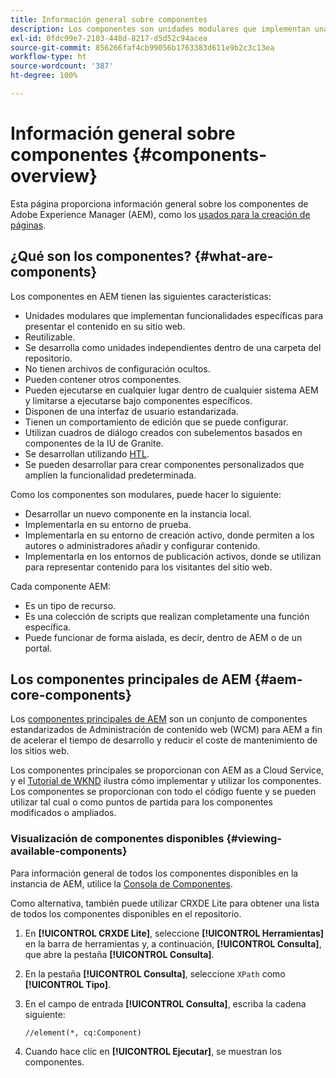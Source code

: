 ```yaml
---
title: Información general sobre componentes
description: Los componentes son unidades modulares que implementan una funcionalidad específica para presentar el contenido en su sitio web
exl-id: 0fdc99e7-2103-448d-8217-d5d52c94acea
source-git-commit: 856266faf4cb99056b1763383d611e9b2c3c13ea
workflow-type: ht
source-wordcount: '387'
ht-degree: 100%

---
```


# Información general sobre componentes {#components-overview}

Esta página proporciona información general sobre los componentes de Adobe Experience Manager (AEM), como los [usados para la creación de páginas](/help/sites-cloud/authoring/fundamentals/components.md).

## ¿Qué son los componentes? {#what-are-components}

Los componentes en AEM tienen las siguientes características:

* Unidades modulares que implementan funcionalidades específicas para presentar el contenido en su sitio web.
* Reutilizable.
* Se desarrolla como unidades independientes dentro de una carpeta del repositorio.
* No tienen archivos de configuración ocultos.
* Pueden contener otros componentes.
* Pueden ejecutarse en cualquier lugar dentro de cualquier sistema AEM y limitarse a ejecutarse bajo componentes específicos.
* Disponen de una interfaz de usuario estandarizada.
* Tienen un comportamiento de edición que se puede configurar.
* Utilizan cuadros de diálogo creados con subelementos basados en componentes de la IU de Granite.
* Se desarrollan utilizando [HTL](https://experienceleague.adobe.com/docs/experience-manager-htl/using/overview.html?lang=es).
* Se pueden desarrollar para crear componentes personalizados que amplíen la funcionalidad predeterminada.

Como los componentes son modulares, puede hacer lo siguiente:

* Desarrollar un nuevo componente en la instancia local.
* Implementarla en su entorno de prueba.
* Implementarla en su entorno de creación activo, donde permiten a los autores o administradores añadir y configurar contenido.
* Implementarla en los entornos de publicación activos, donde se utilizan para representar contenido para los visitantes del sitio web.

Cada componente AEM:

* Es un tipo de recurso.
* Es una colección de scripts que realizan completamente una función específica.
* Puede funcionar de forma aislada, es decir, dentro de AEM o de un portal.

## Los componentes principales de AEM {#aem-core-components}

Los [componentes principales de AEM](https://experienceleague.adobe.com/docs/experience-manager-core-components/using/introduction.html?lang=es) son un conjunto de componentes estandarizados de Administración de contenido web (WCM) para AEM a fin de acelerar el tiempo de desarrollo y reducir el coste de mantenimiento de los sitios web.

Los componentes principales se proporcionan con AEM as a Cloud Service, y el [Tutorial de WKND](/help/implementing/developing/introduction/develop-wknd-tutorial.md) ilustra cómo implementar y utilizar los componentes. Los componentes se proporcionan con todo el código fuente y se pueden utilizar tal cual o como puntos de partida para los componentes modificados o ampliados.

### Visualización de componentes disponibles {#viewing-available-components}

Para información general de todos los componentes disponibles en la instancia de AEM, utilice la [Consola de Componentes](/help/sites-cloud/authoring/features/components-console.md).

Como alternativa, también puede utilizar CRXDE Lite para obtener una lista de todos los componentes disponibles en el repositorio.

1. En **[!UICONTROL CRXDE Lite]**, seleccione **[!UICONTROL Herramientas]** en la barra de herramientas y, a continuación, **[!UICONTROL Consulta]**, que abre la pestaña **[!UICONTROL Consulta]**.

1. En la pestaña **[!UICONTROL Consulta]**, seleccione `XPath` como **[!UICONTROL Tipo]**.

1. En el campo de entrada **[!UICONTROL Consulta]**, escriba la cadena siguiente:

   `//element(*, cq:Component)`

1. Cuando hace clic en **[!UICONTROL Ejecutar]**, se muestran los componentes.
